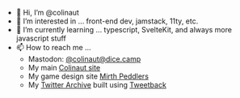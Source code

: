 - 👋 Hi, I’m @colinaut
- 👀 I’m interested in ... front-end dev, jamstack, 11ty, etc.
- 🌱 I’m currently learning ... typescript, SvelteKit, and always more javascript stuff
- 📫 How to reach me ... 
  - Mastodon: [@colinaut@dice.camp](https://dice.camp/@colinaut)
  - My main [Colinaut site](https://www.colinaut.com)
  - My game design site [Mirth Peddlers](https://www.mirthpeddlers.com)
  - My [Twitter Archive](https://twitter.colinaut.com) built using [Tweetback](https://github.com/tweetback/tweetback)
